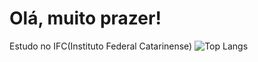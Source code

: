 # Olá, muito prazer!
Estudo no IFC(Instituto Federal Catarinense)
![Top Langs](https://github-readme-stats.vercel.app/api/top-langs/?username=Davi-Prussek&layout=donut&theme=dark)
